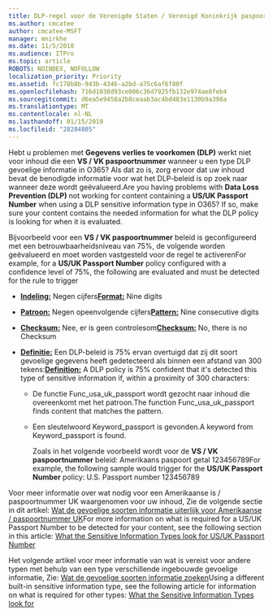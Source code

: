 ```yaml
---
title: DLP-regel voor de Verenigde Staten / Verenigd Koninkrijk paspoortnummer werkt niet
ms.author: cmcatee
author: cmcatee-MSFT
manager: mnirkhe
ms.date: 11/5/2018
ms.audience: ITPro
ms.topic: article
ROBOTS: NOINDEX, NOFOLLOW
localization_priority: Priority
ms.assetid: fc178b8b-943b-4346-a2bd-a75c6af6f80f
ms.openlocfilehash: 716d1030d93ce006c36d7925fb132e974ae8feb4
ms.sourcegitcommit: d6ea5e9458a2b8ceaab3ac4bd483e1130b9a398a
ms.translationtype: MT
ms.contentlocale: nl-NL
ms.lasthandoff: 01/15/2019
ms.locfileid: "28284805"
---
```

<span data-ttu-id="1a4df-p101">Hebt u problemen met **Gegevens verlies te voorkomen (DLP)** werkt niet voor inhoud die een **VS / VK paspoortnummer** wanneer u een type DLP gevoelige informatie in O365? Als dat zo is, zorg ervoor dat uw inhoud bevat de benodigde informatie voor wat het DLP-beleid is op zoek naar wanneer deze wordt geëvalueerd.</span><span class="sxs-lookup"><span data-stu-id="1a4df-p101">Are you having problems with **Data Loss Prevention (DLP)** not working for content containing a **US/UK Passport Number** when using a DLP sensitive information type in O365? If so, make sure your content contains the needed information for what the DLP policy is looking for when it is evaluated.</span></span> 
  
<span data-ttu-id="1a4df-104">Bijvoorbeeld voor een **VS / VK paspoortnummer** beleid is geconfigureerd met een betrouwbaarheidsniveau van 75%, de volgende worden geëvalueerd en moet worden vastgesteld voor de regel te activeren</span><span class="sxs-lookup"><span data-stu-id="1a4df-104">For example, for a **US/UK Passport Number** policy configured with a confidence level of 75%, the following are evaluated and must be detected for the rule to trigger</span></span> 
  
- <span data-ttu-id="1a4df-105">**[Indeling:](https://docs.microsoft.com/en-us/office365/securitycompliance/what-the-sensitive-information-types-look-for#format-77)** Negen cijfers</span><span class="sxs-lookup"><span data-stu-id="1a4df-105">**[Format:](https://docs.microsoft.com/en-us/office365/securitycompliance/what-the-sensitive-information-types-look-for#format-77)** Nine digits</span></span> 
    
- <span data-ttu-id="1a4df-106">**[Patroon:](https://docs.microsoft.com/en-us/office365/securitycompliance/what-the-sensitive-information-types-look-for#pattern-77)** Negen opeenvolgende cijfers</span><span class="sxs-lookup"><span data-stu-id="1a4df-106">**[Pattern:](https://docs.microsoft.com/en-us/office365/securitycompliance/what-the-sensitive-information-types-look-for#pattern-77)** Nine consecutive digits</span></span> 
    
- <span data-ttu-id="1a4df-107">**[Checksum:](https://docs.microsoft.com/en-us/office365/securitycompliance/what-the-sensitive-information-types-look-for#checksum-76)** Nee, er is geen controlesom</span><span class="sxs-lookup"><span data-stu-id="1a4df-107">**[Checksum:](https://docs.microsoft.com/en-us/office365/securitycompliance/what-the-sensitive-information-types-look-for#checksum-76)** No, there is no Checksum</span></span> 
    
- <span data-ttu-id="1a4df-108">**[Definitie:](https://docs.microsoft.com/en-us/office365/securitycompliance/what-the-sensitive-information-types-look-for#definition-77)** Een DLP-beleid is 75% ervan overtuigd dat zij dit soort gevoelige gegevens heeft gedetecteerd als binnen een afstand van 300 tekens:</span><span class="sxs-lookup"><span data-stu-id="1a4df-108">**[Definition:](https://docs.microsoft.com/en-us/office365/securitycompliance/what-the-sensitive-information-types-look-for#definition-77)** A DLP policy is 75% confident that it's detected this type of sensitive information if, within a proximity of 300 characters:</span></span> 
    
  - <span data-ttu-id="1a4df-109">De functie Func_usa_uk_passport wordt gezocht naar inhoud die overeenkomt met het patroon.</span><span class="sxs-lookup"><span data-stu-id="1a4df-109">The function Func_usa_uk_passport finds content that matches the pattern.</span></span>
    
  - <span data-ttu-id="1a4df-110">Een sleutelwoord Keyword_passport is gevonden.</span><span class="sxs-lookup"><span data-stu-id="1a4df-110">A keyword from Keyword_passport is found.</span></span>
    
    <span data-ttu-id="1a4df-111">Zoals in het volgende voorbeeld wordt voor de **VS / VK paspoortnummer** beleid: Amerikaans paspoort getal 123456789</span><span class="sxs-lookup"><span data-stu-id="1a4df-111">For example, the following sample would trigger for the **US/UK Passport Number** policy: U.S. Passport number 123456789</span></span> 
    
<span data-ttu-id="1a4df-112">Voor meer informatie over wat nodig voor een Amerikaanse is / paspoortnummer UK waargenomen voor uw inhoud, Zie de volgende sectie in dit artikel: [Wat de gevoelige soorten informatie uiterlijk voor Amerikaanse / paspoortnummer UK](https://docs.microsoft.com/en-us/office365/securitycompliance/what-the-sensitive-information-types-look-for#us--uk-passport-number)</span><span class="sxs-lookup"><span data-stu-id="1a4df-112">For more information on what is required for a US/UK Passport Number to be detected for your content, see the following section in this article: [What the Sensitive Information Types look for US/UK Passport Number](https://docs.microsoft.com/en-us/office365/securitycompliance/what-the-sensitive-information-types-look-for#us--uk-passport-number)</span></span>
  
<span data-ttu-id="1a4df-113">Het volgende artikel voor meer informatie van wat is vereist voor andere typen met behulp van een type verschillende ingebouwde gevoelige informatie, Zie: [Wat de gevoelige soorten informatie zoeken](https://docs.microsoft.com/en-us/office365/securitycompliance/what-the-sensitive-information-types-look-for)</span><span class="sxs-lookup"><span data-stu-id="1a4df-113">Using a different built-in sensitive information type, see the following article for information on what is required for other types: [What the Sensitive Information Types look for](https://docs.microsoft.com/en-us/office365/securitycompliance/what-the-sensitive-information-types-look-for)</span></span>
  

